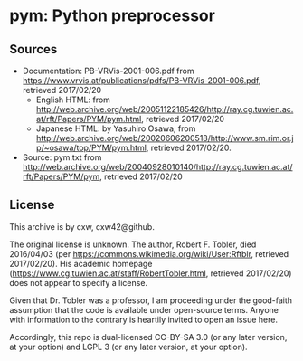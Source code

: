 # pym: Python preprocessor

## Sources

 - Documentation: PB-VRVis-2001-006.pdf from
   <https://www.vrvis.at/publications/pdfs/PB-VRVis-2001-006.pdf>, retrieved
   2017/02/20
    - English HTML: from <http://web.archive.org/web/20051122185426/http://ray.cg.tuwien.ac.at/rft/Papers/PYM/pym.html>, retrieved 2017/02/20
    - Japanese HTML: by Yasuhiro Osawa, from <http://web.archive.org/web/20020606200518/http://www.sm.rim.or.jp/~osawa/top/PYM/pym.html>, retrieved 2017/02/20.
 - Source: pym.txt from <http://web.archive.org/web/20040928010140/http://ray.cg.tuwien.ac.at/rft/Papers/PYM/pym>, retrieved 2017/02/20

## License

This archive is by cxw, cxw42@github.

The original license is unknown.  The author, Robert F. Tobler, died 2016/04/03
(per <https://commons.wikimedia.org/wiki/User:Rftblr>, retrieved 2017/02/20).
His academic homepage (<https://www.cg.tuwien.ac.at/staff/RobertTobler.html>,
retrieved 2017/02/20) does not appear to specify a license.  

Given that Dr. Tobler was a professor, I am proceeding under the good-faith 
assumption that the code is available under open-source terms.  Anyone with 
information to the contrary is heartily invited to open an issue here.

Accordingly, this repo is dual-licensed CC-BY-SA 3.0 (or any later version,
at your option) and LGPL 3 (or any later version, at your option).

